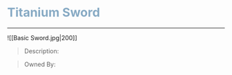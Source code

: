 <h1><font color="#87AAC4"> Titanium Sword </font></h1>

___

![[Basic Sword.jpg|200]]

> Description:
>

>Owned By:
>